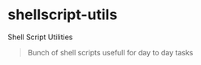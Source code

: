 shellscript-utils
=================

Shell Script Utilities

> Bunch of shell scripts usefull for day to day tasks
